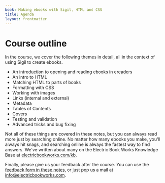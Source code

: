 ```yaml
---
book: Making ebooks with Sigil, HTML and CSS
title: Agenda
layout: frontmatter
---
```


# Course outline

In the course, we cover the following themes in detail, all in the context of using Sigil to create ebooks.

*	An introduction to opening and reading ebooks in ereaders
*	An intro to HTML
*	Matching HTML to parts of books
*	Formatting with CSS
*	Working with images
*	Links (internal and external)
*	Metadata
*	Tables of Contents
*	Covers
*	Testing and validation
*	Advanced tricks and bug fixing

Not all of these things are covered in these notes, but you can always read more just by searching online. No matter how many ebooks you make, you'll always hit snags, and searching online is always the fastest way to find answers. We've written about many on the Electric Book Works Knowledge Base at [electricbookworks.com/kb](http://electricbookworks.com/kb).

Finally, please give us your feedback after the course. You can use the [feedback form in these notes](10-feedback.html), or just pop us a mail at [info@electricbookworks.com](mailto:info@electricbookworks.com).
